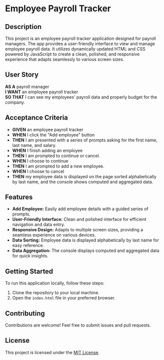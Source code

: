 # Employee Payroll Tracker

## Description

This project is an employee payroll tracker application designed for payroll managers. The app provides a user-friendly interface to view and manage employee payroll data. It utilizes dynamically updated HTML and CSS powered by JavaScript to create a clean, polished, and responsive experience that adapts seamlessly to various screen sizes.

## User Story

**AS A** payroll manager  
**I WANT** an employee payroll tracker  
**SO THAT** I can see my employees' payroll data and properly budget for the company.

## Acceptance Criteria

- **GIVEN** an employee payroll tracker
- **WHEN** I click the "Add employee" button
- **THEN** I am presented with a series of prompts asking for the first name, last name, and salary.
- **WHEN** I finish adding an employee
- **THEN** I am prompted to continue or cancel.
- **WHEN** I choose to continue
- **THEN** I am prompted to add a new employee.
- **WHEN** I choose to cancel
- **THEN** my employee data is displayed on the page sorted alphabetically by last name, and the console shows computed and aggregated data.

## Features

- **Add Employee:** Easily add employee details with a guided series of prompts.
- **User-Friendly Interface:** Clean and polished interface for efficient navigation and data entry.
- **Responsive Design:** Adapts to multiple screen sizes, providing a seamless experience on various devices.
- **Data Sorting:** Employee data is displayed alphabetically by last name for easy reference.
- **Data Aggregation:** The console displays computed and aggregated data for quick insights.

## Getting Started

To run this application locally, follow these steps:

1. Clone the repository to your local machine.
2. Open the `index.html` file in your preferred browser.

## Contributing

Contributions are welcome! Feel free to submit issues and pull requests.

## License

This project is licensed under the [MIT License](LICENSE).
